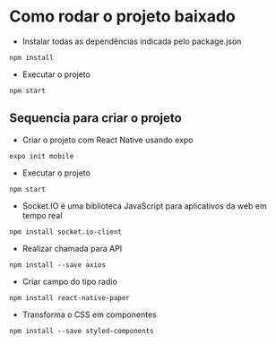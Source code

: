 # Como rodar o projeto baixado

- Instalar todas as dependências indicada pelo package.json
```
npm install
```
- Executar o projeto
```
npm start
```

## Sequencia para criar o projeto

- Criar o projeto com React Native usando expo
```
expo init mobile
```
- Executar o projeto 
```
npm start
```
- Socket.IO é uma biblioteca JavaScript para aplicativos da web em tempo real
```
npm install socket.io-client
```

- Realizar chamada para API
```
npm install --save axios
```
- Criar campo do tipo radio
```
npm install react-native-paper
```
- Transforma o CSS em componentes
```
npm install --save styled-components
```

